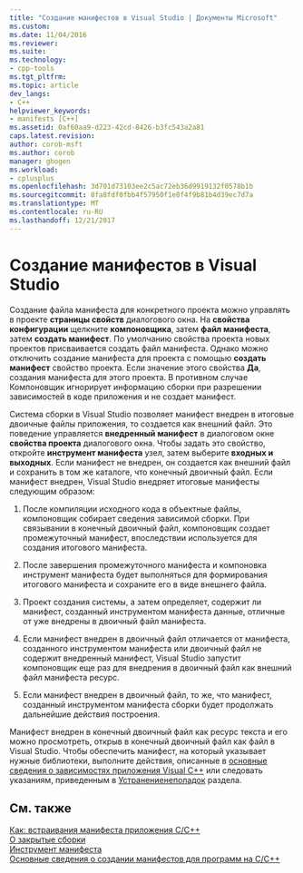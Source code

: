 ```yaml
---
title: "Создание манифестов в Visual Studio | Документы Microsoft"
ms.custom: 
ms.date: 11/04/2016
ms.reviewer: 
ms.suite: 
ms.technology:
- cpp-tools
ms.tgt_pltfrm: 
ms.topic: article
dev_langs:
- C++
helpviewer_keywords:
- manifests [C++]
ms.assetid: 0af60aa9-d223-42cd-8426-b3fc543a2a81
caps.latest.revision: 
author: corob-msft
ms.author: corob
manager: ghogen
ms.workload:
- cplusplus
ms.openlocfilehash: 3d701d73103ee2c5ac72eb36d9919132f0578b1b
ms.sourcegitcommit: 8fa8fdf0fbb4f57950f1e8f4f9b81b4d39ec7d7a
ms.translationtype: MT
ms.contentlocale: ru-RU
ms.lasthandoff: 12/21/2017
---
```

# <a name="manifest-generation-in-visual-studio"></a>Создание манифестов в Visual Studio
Создание файла манифеста для конкретного проекта можно управлять в проекте **страницы свойств** диалогового окна. На **свойства конфигурации** щелкните **компоновщика**, затем **файл манифеста**, затем **создать манифест**. По умолчанию свойства проекта новых проектов присваивается создать файл манифеста. Однако можно отключить создание манифеста для проекта с помощью **создать манифест** свойство проекта. Если значение этого свойства **Да**, создания манифеста для этого проекта. В противном случае Компоновщик игнорирует информацию сборки при разрешении зависимостей в коде приложения и не создает манифест.  
  
 Система сборки в Visual Studio позволяет манифест внедрен в итоговые двоичные файлы приложения, то создается как внешний файл. Это поведение управляется **внедренный манифест** в диалоговом окне **свойства проекта** диалогового окна. Чтобы задать это свойство, откройте **инструмент манифеста** узел, затем выберите **входных и выходных**. Если манифест не внедрен, он создается как внешний файл и сохранить в том же каталоге, что конечный двоичный файл. Если манифест внедрен, Visual Studio внедряет итоговые манифесты следующим образом:  
  
1.  После компиляции исходного кода в объектные файлы, компоновщик собирает сведения зависимой сборки. При связывании в конечный двоичный файл, компоновщик создает промежуточный манифест, впоследствии используется для создания итогового манифеста.  
  
2.  После завершения промежуточного манифеста и компоновка инструмент манифеста будет выполняться для формирования итогового манифеста и сохраните его в виде внешнего файла.  
  
3.  Проект создания системы, а затем определяет, содержит ли манифест, созданный инструментом манифеста данные, отличные от уже внедрены в двоичный файл манифеста.  
  
4.  Если манифест внедрен в двоичный файл отличается от манифеста, созданного инструментом манифеста или двоичный файл не содержит внедренный манифест, Visual Studio запустит компоновщик еще раз для внедрения в двоичный файл как внешний файл манифеста ресурс.  
  
5.  Если манифест внедрен в двоичный файл, то же, что манифест, созданный инструментом манифеста сборки будет продолжать дальнейшие действия построения.  
  
 Манифест внедрен в конечный двоичный файл как ресурс текста и его можно просмотреть, открыв в конечный двоичный файл как файл в Visual Studio. Чтобы обеспечить манифест, на который указывает нужные библиотеки, выполните действия, описанные в [основные сведения о зависимостях приложения Visual C++](../ide/understanding-the-dependencies-of-a-visual-cpp-application.md) или следовать указаниям, приведенным в [Устранениенеполадок](../build/troubleshooting-c-cpp-isolated-applications-and-side-by-side-assemblies.md) раздела.  
  
## <a name="see-also"></a>См. также  
 [Как: встраивания манифеста приложения C/C++](../build/how-to-embed-a-manifest-inside-a-c-cpp-application.md)   
 [О закрытые сборки](http://msdn.microsoft.com/library/ff951638)   
 [Инструмент манифеста](http://msdn.microsoft.com/library/aa375649)   
 [Основные сведения о создании манифестов для программ на C/C++](../build/understanding-manifest-generation-for-c-cpp-programs.md)
